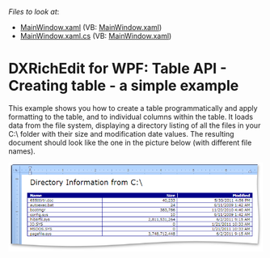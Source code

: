 <!-- default file list -->
*Files to look at*:

* [MainWindow.xaml](./CS/MainWindow.xaml) (VB: [MainWindow.xaml](./VB/MainWindow.xaml))
* [MainWindow.xaml.cs](./CS/MainWindow.xaml.cs) (VB: [MainWindow.xaml](./VB/MainWindow.xaml))
<!-- default file list end -->
# DXRichEdit for WPF: Table API - Creating table - a simple example


<p>This example shows you how to create a table programmatically and apply formatting to the table, and to individual columns within the table. It loads data from the file system, displaying a directory listing of all the files in your C:\ folder with their size and modification date values. The resulting document should look like the one in the picture below (with different file names). </p><p><img src="https://raw.githubusercontent.com/DevExpress-Examples/dxrichedit-for-wpf-table-api-creating-table-a-simple-example-e3266/11.1.4+/media/41b4bed9-7adf-40b5-a044-6ed8b3899d9d.png"></p>

<br/>


